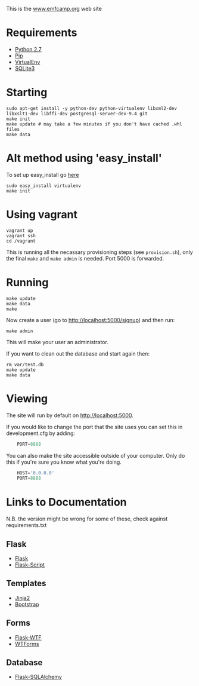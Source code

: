 This is the www.emfcamp.org web site

Requirements
=======

* [Python 2.7](https://www.python.org/downloads/)
* [Pip](https://pip.pypa.io/en/latest/installing.html)
* [VirtualEnv](https://virtualenv.pypa.io/en/latest/installation.html)
* [SQLite3](https://www.sqlite.org/download.html)


Starting
========
```
sudo apt-get install -y python-dev python-virtualenv libxml2-dev libxslt1-dev libffi-dev postgresql-server-dev-9.4 git
make init
make update # may take a few minutes if you don't have cached .whl files
make data
```

Alt method using 'easy\_install'
=======
To set up easy\_install go [here](https://pythonhosted.org/setuptools/easy_install.html#installing-easy-install "pythonhosted.org")
```
sudo easy_install virtualenv
make init
```

Using vagrant
=======

```
vagrant up
vagrant ssh
cd /vagrant
```
This is running all the necassary provisioning steps (see ```provision.sh```), only the final ```make``` and
```make admin``` is needed. Port 5000 is forwarded.

Running
=======
```
make update
make data
make
```

Now create a user (go to [http://localhost:5000/signup](http://localhost:5000/signup)) and then run:

```
make admin
```

This will make your user an administrator.

If you want to clean out the database and start again then:

```
rm var/test.db
make update
make data
```

Viewing
=======
The site will run by default on [http://localhost:5000](http://localhost:5000).

If you would like to change the port that the site uses you can set this in development.cfg by adding:

```python
    PORT=8888
```

You can also make the site accessible outside of your computer.
Only do this if you're sure you know what you're doing.

```python
    HOST='0.0.0.0'
    PORT=8888
```


Links to Documentation
======================

N.B. the version might be wrong for some of these, check against requirements.txt

## Flask

* [Flask](http://flask.pocoo.org/docs/)
* [Flask-Script](http://packages.python.org/Flask-Script/)

## Templates

* [Jinja2](http://jinja.pocoo.org/docs/)
* [Bootstrap](http://twitter.github.com/bootstrap/)

## Forms

* [Flask-WTF](http://packages.python.org/Flask-WTF/)
* [WTForms](http://wtforms.simplecodes.com/docs/1.0.1/)

## Database

* [Flask-SQLAlchemy](http://packages.python.org/Flask-SQLAlchemy/)


